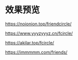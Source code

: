 # 效果预览

https://noionion.top/friendcircle/

https://www.yyyzyyyz.cn/fcircle/

https://akilar.top/fcircle/

https://immmmm.com/friends/